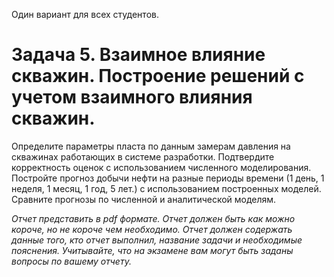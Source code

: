 Один вариант для всех студентов.

# Задача 5. Взаимное влияние скважин. Построение решений с учетом взаимного влияния скважин.

Определите параметры пласта по данным замерам давления на скважинах работающих в системе разработки. Подтвердите корректность оценок с использованием численного моделирования. Постройте прогноз добычи нефти на разные периоды времени (1 день, 1 неделя, 1 месяц, 1 год, 5 лет.) с использованием построенных моделей. Сравните прогнозы по численной и аналитической моделям.

_Отчет представить в pdf формате. Отчет должен быть как можно короче, но не короче чем необходимо. Отчет должен содержать данные того, кто отчет выполнил, название задачи и необходимые пояснения. Учитывайте, что на экзамене вам могут быть заданы вопросы по вашему отчету._
